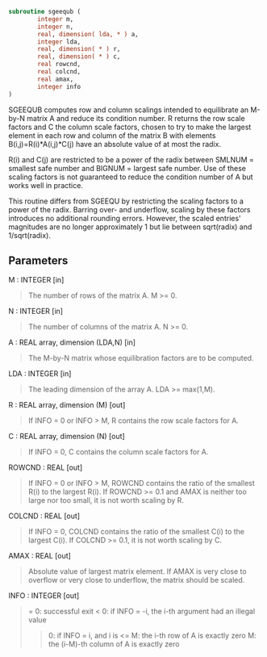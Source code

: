 ```fortran
subroutine sgeequb (
        integer m,
        integer n,
        real, dimension( lda, * ) a,
        integer lda,
        real, dimension( * ) r,
        real, dimension( * ) c,
        real rowcnd,
        real colcnd,
        real amax,
        integer info
)
```

SGEEQUB computes row and column scalings intended to equilibrate an
M-by-N matrix A and reduce its condition number.  R returns the row
scale factors and C the column scale factors, chosen to try to make
the largest element in each row and column of the matrix B with
elements B(i,j)=R(i)\*A(i,j)\*C(j) have an absolute value of at most
the radix.

R(i) and C(j) are restricted to be a power of the radix between
SMLNUM = smallest safe number and BIGNUM = largest safe number.  Use
of these scaling factors is not guaranteed to reduce the condition
number of A but works well in practice.

This routine differs from SGEEQU by restricting the scaling factors
to a power of the radix.  Barring over- and underflow, scaling by
these factors introduces no additional rounding errors.  However, the
scaled entries' magnitudes are no longer approximately 1 but lie
between sqrt(radix) and 1/sqrt(radix).

## Parameters
M : INTEGER [in]
> The number of rows of the matrix A.  M >= 0.

N : INTEGER [in]
> The number of columns of the matrix A.  N >= 0.

A : REAL array, dimension (LDA,N) [in]
> The M-by-N matrix whose equilibration factors are
> to be computed.

LDA : INTEGER [in]
> The leading dimension of the array A.  LDA >= max(1,M).

R : REAL array, dimension (M) [out]
> If INFO = 0 or INFO > M, R contains the row scale factors
> for A.

C : REAL array, dimension (N) [out]
> If INFO = 0,  C contains the column scale factors for A.

ROWCND : REAL [out]
> If INFO = 0 or INFO > M, ROWCND contains the ratio of the
> smallest R(i) to the largest R(i).  If ROWCND >= 0.1 and
> AMAX is neither too large nor too small, it is not worth
> scaling by R.

COLCND : REAL [out]
> If INFO = 0, COLCND contains the ratio of the smallest
> C(i) to the largest C(i).  If COLCND >= 0.1, it is not
> worth scaling by C.

AMAX : REAL [out]
> Absolute value of largest matrix element.  If AMAX is very
> close to overflow or very close to underflow, the matrix
> should be scaled.

INFO : INTEGER [out]
> = 0:  successful exit
> < 0:  if INFO = -i, the i-th argument had an illegal value
> > 0:  if INFO = i,  and i is
> <= M:  the i-th row of A is exactly zero
> >  M:  the (i-M)-th column of A is exactly zero
